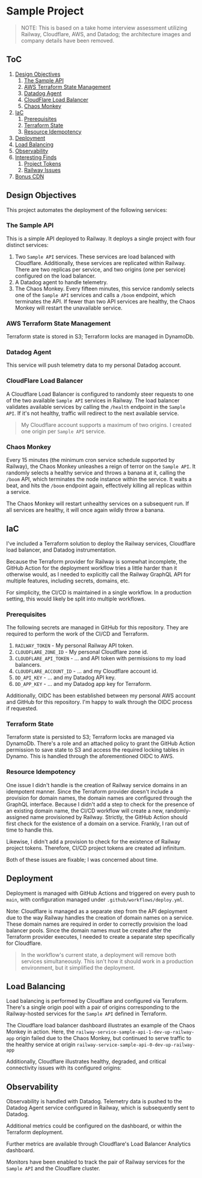 # Sample Project

> NOTE: This is based on a take home interview assessment utilizing Railway,
> Cloudflare, AWS, and Datadog; the architecture images and company details
> have been removed.

## ToC

1. [Design Objectives](#design-objectives)
    1. [The Sample API](#the-sample-api)
    1. [AWS Terraform State Management](#aws-terraform-state-management)
    1. [Datadog Agent](#datadog-agent)
    1. [CloudFlare Load Balancer](#cloudflare-load-balancer)
    1. [Chaos Monkey](#chaos-monkey)
1. [IaC](#iac)
    1. [Prerequisites](#prerequisites)
    1. [Terraform State](#terraform-state)
    1. [Resource Idempotency](#resource-idempotency)
1. [Deployment](#deployment)
1. [Load Balancing](#load-balancing)
1. [Observability](#observability)
1. [Interesting Finds](#interesting-finds)
    1. [Project Tokens](#project-tokens)
    1. [Railway Issues](#railway-issues)
1. [Bonus CDN](#bonus-cdn)

## Design Objectives

This project automates the deployment of the following services:

### The Sample API

This is a simple API deployed to Railway. It deploys a single project with four
distinct services:

1. Two `Sample API` services. These services are load balanced with Cloudflare.
   Additionally, these services are replicated within Railway. There are two
   replicas per service, and two origins (one per service) configured on the
   load balancer.
1. A Datadog agent to handle telemetry.
1. The Chaos Monkey. Every fifteen minutes, this service randomly selects one
   of the `Sample API` services and calls a `/boom` endpoint, which terminates
   the API. If fewer than two API services are healthy, the Chaos Monkey will
   restart the unavailable service.

### AWS Terraform State Management

Terraform state is stored in S3; Terraform locks are managed in DynamoDb.

### Datadog Agent

This service will push telemetry data to my personal Datadog account.

### CloudFlare Load Balancer

A Cloudflare Load Balancer is configured to randomly steer requests to one of
the two available `Sample API` services in Railway. The load balancer validates
available services by calling the `/health` endpoint in the `Sample API`. If
it's not healthy, traffic will redirect to the next available service.

> My Cloudflare account supports a maximum of two origins. I created one origin
> per `Sample API` service.

### Chaos Monkey

Every 15 minutes (the minimum cron service schedule supported by Railway), the
Chaos Monkey unleashes a reign of terror on the `Sample API`. It randomly
selects a healthy service and throws a banana at it, calling the `/boom` API,
which terminates the node instance within the service. It waits a beat, and
hits the `/boom` endpoint again, effectively killing all replicas within a
service.

The Chaos Monkey will restart unhealthy services on a subsequent run. If all
services are healthy, it will once again wildly throw a banana.

## IaC

I've included a Terraform solution to deploy the Railway services, Cloudflare
load balancer, and Datadog instrumentation.

Because the Terraform provider for Railway is somewhat incomplete, the GitHub
Action for the deployment workflow tries a little harder than it otherwise
would, as I needed to explicitly call the Railway GraphQL API for multiple
features, including secrets, domains, etc.

For simplicity, the CI/CD is maintained in a single workflow. In a production
setting, this would likely be split into multiple workflows.

### Prerequisites

The following secrets are managed in GitHub for this repository. They are
required to perform the work of the CI/CD and Terraform.

1. `RAILWAY_TOKEN` - My personal Railway API token.
1. `CLOUDFLARE_ZONE_ID` - My personal Cloudflare zone id.
1. `CLOUDFLARE_API_TOKEN` - ... and API token with permissions to my load balancers.
1. `CLOUDFLARE_ACCOUNT_ID` - ... and my Cloudflare account id.
1. `DD_API_KEY` - ... and my Datadog API key.
1. `DD_APP_KEY` - ... and my Datadog app key for Terraform.

Additionally, OIDC has been established between my personal AWS account and
GitHub for this repository. I'm happy to walk through the OIDC process if
requested.

### Terraform State

Terraform state is persisted to S3; Terraform locks are managed via DynamoDb.
There's a role and an attached policy to grant the GitHub Action permission to
save state to S3 and access the required locking tables in Dynamo. This is
handled through the aforementioned OIDC to AWS.

### Resource Idempotency

One issue I didn't handle is the creation of Railway service domains in an
idempotent manner. Since the Terraform provider doesn't include a provision for
domain names, the domain names are configured through the GraphQL interface.
Because I didn't add a step to check for the presence of an existing domain
name, the CI/CD workflow will create a new, randomly-assigned name provisioned
by Railway. Strictly, the GitHub Action should first check for the existence of
a domain on a service. Frankly, I ran out of time to handle this.

Likewise, I didn't add a provision to check for the existence of Railway
project tokens. Therefore, CI/CD project tokens are created ad infinitum.

Both of these issues are fixable; I was concerned about time.

## Deployment

Deployment is managed with GitHub Actions and triggered on every push to
`main`, with configuration managed under `.github/workflows/deploy.yml`.

Note: Cloudflare is managed as a separate step from the API deployment due to
the way Railway handles the creation of domain names on a service. These domain
names are required in order to correctly provision the load balancer pools.
Since the domain names must be created after the Terraform provider executes, I
needed to create a separate step specifically for Cloudflare.

> In the workflow's current state, a deployment will remove both services
> simultaneously. This isn't how it should work in a production environment,
> but it simplified the deployment.

## Load Balancing

Load balancing is performed by Cloudflare and configured via Terraform. There's
a single origin pool with a pair of origins corresponding to the Railway-hosted
services for the `Sample API` defined in Terraform.

The Cloudflare load balancer dashboard illustrates an example of the Chaos
Monkey in action. Here, the `railway-service-sample-api-1-dev-up-railway-app`
origin failed due to the Chaos Monkey, but continued to serve traffic to the
healthy service at origin `railway-service-sample-api-0-dev-up-railway-app`

Additionally, Cloudflare illustrates healthy, degraded, and critical
connectivity issues with its configured origins:

## Observability

Observability is handled with Datadog. Telemetry data is pushed to the Datadog
Agent service configured in Railway, which is subsequently sent to Datadog.

Additional metrics could be configured on the dashboard, or within the
Terraform deployment.

Further metrics are available through Cloudflare's Load Balancer Analytics
dashboard.

Monitors have been enabled to track the pair of Railway services for the
`Sample API` and the Cloudflare cluster.

